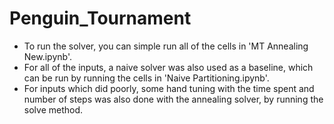 # Penguin_Tournament

- To run the solver, you can simple run all of the cells in 'MT Annealing New.ipynb'.
- For all of the inputs, a naive solver was also used as a baseline, which can be run by running the cells in 'Naive Partitioning.ipynb'.
- For inputs which did poorly, some hand tuning with the time spent and number of steps was also done with the annealing solver, by running the solve method.
